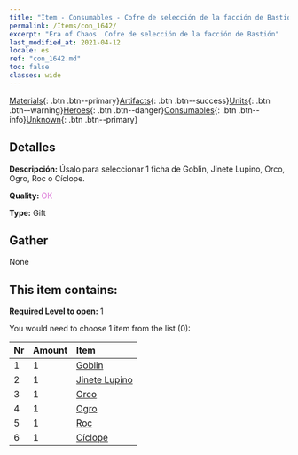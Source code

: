 ```yaml
---
title: "Item - Consumables - Cofre de selección de la facción de Bastión"
permalink: /Items/con_1642/
excerpt: "Era of Chaos  Cofre de selección de la facción de Bastión"
last_modified_at: 2021-04-12
locale: es
ref: "con_1642.md"
toc: false
classes: wide
---
```

 [Materials](/es/Items/){: .btn .btn--primary}[Artifacts](/es/Items/Artifacts/){: .btn .btn--success}[Units](/es/Items/Units/){: .btn .btn--warning}[Heroes](/es/Items/Heroes/){: .btn .btn--danger}[Consumables](/es/Items/Consumables/){: .btn .btn--info}[Unknown](/es/Items/Unknown/){: .btn .btn--primary}

## Detalles
 **Descripción:** Úsalo para seleccionar 1 ficha de Goblin, Jinete Lupino, Orco, Ogro, Roc o Cíclope.

 **Quality:** <span style="color: #DA70D6">OK</span>

 **Type:** Gift

## Gather

  None

## This item contains:

 **Required Level to open:** 1

 You would need to choose 1 item from the list (0):

  | Nr | Amount |     Item    |
  |:---|:-------|:------------|
  | 1 | 1 | [Goblin](/es/Items/unt_217/) | 
  | 2 | 1 | [Jinete Lupino](/es/Items/unt_218/) | 
  | 3 | 1 | [Orco](/es/Items/unt_219/) | 
  | 4 | 1 | [Ogro](/es/Items/unt_220/) | 
  | 5 | 1 | [Roc](/es/Items/unt_221/) | 
  | 6 | 1 | [Cíclope](/es/Items/unt_222/) | 
